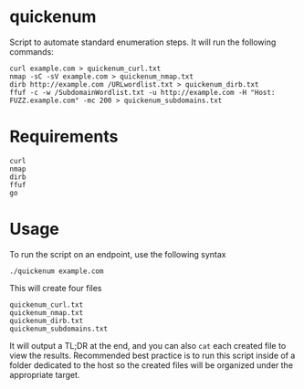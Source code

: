 # quickenum
Script to automate standard enumeration steps.
It will run the following commands:  
 ```
curl example.com > quickenum_curl.txt  
nmap -sC -sV example.com > quickenum_nmap.txt  
dirb http://example.com /URLwordlist.txt > quickenum_dirb.txt
ffuf -c -w /SubdomainWordlist.txt -u http://example.com -H "Host: FUZZ.example.com" -mc 200 > quickenum_subdomains.txt
 ``` 

# Requirements

```
curl
nmap
dirb
ffuf
go
```

# Usage
To run the script on an endpoint, use the following syntax  

`./quickenum example.com`

This will create four files
```
quickenum_curl.txt
quickenum_nmap.txt
quickenum_dirb.txt
quickenum_subdomains.txt
```

It will output a TL;DR at the end, and you can also `cat` each created file to view the results. Recommended best practice is to run this script inside of a folder dedicated to the host so the created files will be organized under the appropriate target. 
